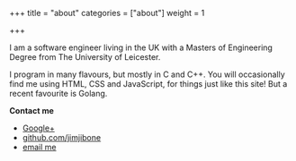 +++
title = "about"
categories = ["about"]
weight = 1

+++

I am a software engineer living in the UK with a Masters of Engineering Degree from The University of Leicester.

I program in many flavours, but mostly in C and C++. You will occasionally find me using HTML, CSS and JavaScript, for things just like this site! But a recent favourite is Golang.

**Contact me**

- [Google+](https://plus.google.com/108633255800920418502?rel=author)
- [github.com/jimjibone](http://github.com/jimjibone/)
- [email me](mailto:jamesreuss@gmail.com)

